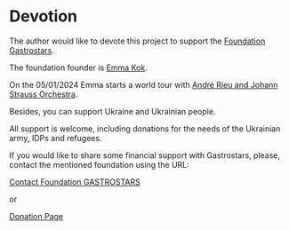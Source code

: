  Devotion
 ========

The author would like to devote this project to support the [Foundation Gastrostars](https://gastrostars.nl).

The foundation founder is [Emma Kok](https://www.emmakok.nl).

On the 05/01/2024 Emma starts a world tour with [André Rieu and Johann Strauss Orchestra](https://www.andrerieu.com).

Besides, you can support Ukraine and Ukrainian people. 

All support is welcome, including donations for the needs of the Ukrainian army, IDPs and refugees.

If you would like to share some financial support with Gastrostars, please, contact the mentioned foundation
using the URL:

[Contact Foundation GASTROSTARS](https://gastrostars.nl/hou-mij-op-de-hoogte)

or 

[Donation Page](https://gastrostars.nl/doneren)

